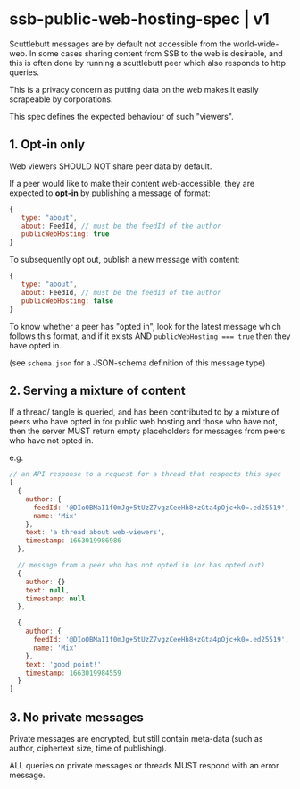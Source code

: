 # ssb-public-web-hosting-spec | v1

Scuttlebutt messages are by default not accessible from the world-wide-web.
In some cases sharing content from SSB to the web is desirable, and this is often done by running a scuttlebutt peer which
also responds to http queries.

This is a privacy concern as putting data on the web makes it easily scrapeable by corporations.

This spec defines the expected behaviour of such "viewers".

## 1. Opt-in only

Web viewers SHOULD NOT share peer data by default.

If a peer would like to make their content web-accessible, they are expected to **opt-in** by
publishing a message of format:

```js
{
   type: "about",
   about: FeedId, // must be the feedId of the author
   publicWebHosting: true
}
```

To subsequently opt out, publish a new message with content:

```js
{
   type: "about",
   about: FeedId, // must be the feedId of the author
   publicWebHosting: false
}
```

To know whether a peer has "opted in", look for the latest message which follows this format,
and if it exists AND `publicWebHosting === true` then they have opted in.

(see `schema.json` for a JSON-schema definition of this message type)

## 2. Serving a mixture of content

If a thread/ tangle is queried, and has been contributed to by a mixture of peers who have opted
in for public web hosting and those who have not, then the server MUST return empty placeholders
for messages from peers who have not opted in.

e.g.

```js
// an API response to a request for a thread that respects this spec
[
  {
    author: {
      feedId: '@DIoOBMaI1f0mJg+5tUzZ7vgzCeeHh8+zGta4pOjc+k0=.ed25519',
      name: 'Mix'
    },
    text: 'a thread about web-viewers',
    timestamp: 1663019986986
  },

  // message from a peer who has not opted in (or has opted out)
  {
    author: {}
    text: null,
    timestamp: null
  },

  {
    author: {
      feedId: '@DIoOBMaI1f0mJg+5tUzZ7vgzCeeHh8+zGta4pOjc+k0=.ed25519',
      name: 'Mix'
    },
    text: 'good point!'
    timestamp: 1663019984559
  }
]
```

## 3. No private messages

Private messages are encrypted, but still contain meta-data (such as author, ciphertext size,
time of publishing).

ALL queries on private messages or threads MUST respond with an error message.

